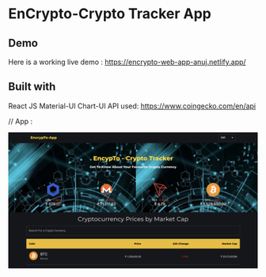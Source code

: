 # EnCrypto-Crypto Tracker App


## Demo
Here is a working live demo :  https://encrypto-web-app-anuj.netlify.app/

## Built with 

React JS
Material-UI
Chart-UI
API used: https://www.coingecko.com/en/api


// App :

![lANDING page ](https://github.com/anujjha13/EncrypTo-App/blob/main/Encrypto/public/1.png?raw=true)
